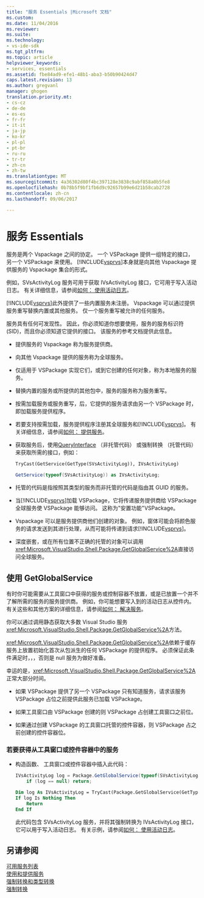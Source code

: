 ```yaml
---
title: "服务 Essentials |Microsoft 文档"
ms.custom: 
ms.date: 11/04/2016
ms.reviewer: 
ms.suite: 
ms.technology:
- vs-ide-sdk
ms.tgt_pltfrm: 
ms.topic: article
helpviewer_keywords:
- services, essentials
ms.assetid: fbe84ad9-efe1-48b1-aba3-b50b90424d47
caps.latest.revision: 13
ms.author: gregvanl
manager: ghogen
translation.priority.mt:
- cs-cz
- de-de
- es-es
- fr-fr
- it-it
- ja-jp
- ko-kr
- pl-pl
- pt-br
- ru-ru
- tr-tr
- zh-cn
- zh-tw
ms.translationtype: MT
ms.sourcegitcommit: 4a36302d80f4bc397128e3838c9abf858a0b5fe8
ms.openlocfilehash: 0b78b5f9bf1fb6d9c92657b99e6d21b58cab2728
ms.contentlocale: zh-cn
ms.lasthandoff: 09/06/2017

---
```

# <a name="service-essentials"></a>服务 Essentials
服务是两个 Vspackage 之间的协定。 一个 VSPackage 提供一组特定的接口，另一个 VSPackage 来使用。 [!INCLUDE[vsprvs](../../code-quality/includes/vsprvs_md.md)]本身就是向其他 Vspackage 提供服务的 Vspackage 集合的形式。  
  
 例如，SVsActivityLog 服务可用于获取 IVsActivityLog 接口，它可用于写入活动日志。 有关详细信息，请参阅[如何： 使用活动日志](../../extensibility/how-to-use-the-activity-log.md)。  
  
 [!INCLUDE[vsprvs](../../code-quality/includes/vsprvs_md.md)]此外提供了一些内置服务未注册。 Vspackage 可以通过提供服务重写替换内置或其他服务。 仅一个服务重写被允许的任何服务。  
  
 服务具有任何可发现性。 因此，你必须知道你想要使用，服务的服务标识符 (SID)，而且你必须知道它提供的接口。 该服务的参考文档提供此信息。  
  
-   提供服务的 Vspackage 称为服务提供商。  
  
-   向其他 Vspackage 提供的服务称为全球服务。  
  
-   仅适用于 VSPackage 实现它们，或到它创建的任何对象，称为本地服务的服务。  
  
-   替换内置的服务或所提供的其他包中，服务的服务称为服务重写。  
  
-   按需加载服务或服务重写，后，它提供的服务请求由另一个 VSPackage 时，即加载服务提供程序。  
  
-   若要支持按需加载，服务提供程序注册其全球服务和[!INCLUDE[vsprvs](../../code-quality/includes/vsprvs_md.md)]。 有关详细信息，请参阅[如何： 提供服务](../../extensibility/how-to-provide-a-service.md)。  
  
-   获取服务后，使用[QueryInterface](/cpp/atl/queryinterface) （非托管代码） 或强制转换 （托管代码） 来获取所需的接口，例如：  
  
    ```vb  
    TryCast(GetService(GetType(SVsActivityLog)), IVsActivityLog)  
    ```  
  
    ```csharp  
    GetService(typeof(SVsActivityLog)) as IVsActivityLog;  
    ```  
  
-   托管的代码是指按照其类型的服务而非托管的代码是指由其 GUID 的服务。  
  
-   当[!INCLUDE[vsprvs](../../code-quality/includes/vsprvs_md.md)]加载 VSPackage，它将传递服务提供商给 VSPackage 全球服务使 VSPackage 能够访问。 这称为"安置功能"VSPackage。  
  
-   Vspackage 可以是服务提供商他们创建的对象。 例如，窗体可能会将颜色服务的请求发送到其进行处理，从而可能将传递到请求[!INCLUDE[vsprvs](../../code-quality/includes/vsprvs_md.md)]。  
  
-   深度嵌套，或在所有位置不正确的托管的对象可以调用<xref:Microsoft.VisualStudio.Shell.Package.GetGlobalService%2A>直接访问全球服务。   
  
<a name="how-to-use-getglobalservice"></a>  
  
## <a name="use-getglobalservice"></a>使用 GetGlobalService  
  
有时你可能需要从工具窗口中获得的服务或控制容器不放置，或是已放置一个并不了解所需的服务的服务提供商。 例如，你可能想要写入到的活动日志从控件内。 有关这些和其他方案的详细信息，请参阅[如何： 解决服务](../../extensibility/how-to-troubleshoot-services.md)。  
  
你可以通过调用静态获取大多数 Visual Studio 服务<xref:Microsoft.VisualStudio.Shell.Package.GetGlobalService%2A>方法。  
  
<xref:Microsoft.VisualStudio.Shell.Package.GetGlobalService%2A>依赖于缓存服务上放置初始化首次从包派生的任何 VSPackage 的提供程序。 必须保证此条件满足时，，，否则是 null 服务为做好准备。  
  
幸运的是，<xref:Microsoft.VisualStudio.Shell.Package.GetGlobalService%2A>正常大部分时间。  
  
-   如果 VSPackage 提供了另一个 VSPackage 只有知道服务，请求该服务 VSPackage 占位之前提供此服务已加载 VSPackage。  
  
-   如果工具窗口由 VSPackage 创建的则 VSPackage 占创建工具窗口之前位。  
  
-   如果通过创建 VSPackage 的工具窗口托管的控件容器，则 VSPackage 占之前创建的控件容器位。  
  
### <a name="to-get-a-service-from-within-a-tool-window-or-control-container"></a>若要获得从工具窗口或控件容器中的服务  
  
-   构造函数、 工具窗口或控件容器中插入此代码：  
  
    ```csharp  
    IVsActivityLog log = Package.GetGlobalService(typeof(SVsActivityLog)) as IVsActivityLog;
        if (log == null) return;
    ```  
    ```vb  
    Dim log As IVsActivityLog = TryCast(Package.GetGlobalService(GetType(SVsActivityLog)), IVsActivityLog)
    If log Is Nothing Then
        Return
    End If
    ```  
    
    此代码包含 SVsActivityLog 服务，并将其强制转换为 IVsActivityLog 接口，它可以用于写入活动日志。 有关示例，请参阅[如何： 使用活动日志](../../extensibility/how-to-use-the-activity-log.md)。  
  
## <a name="see-also"></a>另请参阅  
 [可用服务列表](../../extensibility/internals/list-of-available-services.md)   
 [使用和提供服务](../../extensibility/using-and-providing-services.md)   
 [强制转换和类型转换](/dotnet/csharp/programming-guide/types/casting-and-type-conversions)   
 [强制转换](/cpp/cpp/casting)
